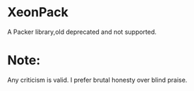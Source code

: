 # XeonPack
A Packer library,old deprecated and not supported.


# Note:
Any criticism is valid. I prefer brutal honesty over blind praise.
